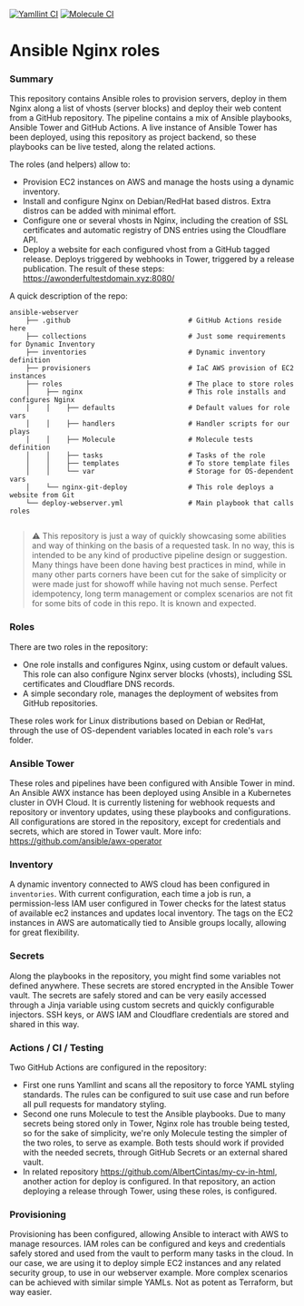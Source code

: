[![Yamllint CI](https://github.com/AlbertCintas/ansible-webserver/workflows/Yamllint%20CI/badge.svg)](https://github.com/AlbertCintas/ansible-webserver/actions/workflows/lint.yml)
[![Molecule CI](https://github.com/AlbertCintas/ansible-webserver/workflows/Molecule%20CI/badge.svg)](https://github.com/AlbertCintas/ansible-webserver/actions/workflows/molecule.yml)

# Ansible Nginx roles

### Summary
This repository contains Ansible roles to provision servers, deploy in them Nginx along a list of vhosts (server blocks) and deploy their web content from a GitHub repository.
The pipeline contains a mix of Ansible playbooks, Ansible Tower and GitHub Actions.
A live instance of Ansible Tower has been deployed, using this repository as project backend, so these playbooks can be live tested, along the related actions.

The roles (and helpers) allow to:
* Provision EC2 instances on AWS and manage the hosts using a dynamic inventory.
* Install and configure Nginx on Debian/RedHat based distros. Extra distros can be added with minimal effort.
* Configure one or several vhosts in Nginx, including the creation of SSL certificates and automatic registry of DNS entries using the Cloudflare API.
* Deploy a website for each configured vhost from a GitHub tagged release. Deploys triggered by webhooks in Tower, triggered by a release publication.
The result of these steps: https://awonderfultestdomain.xyz:8080/

A quick description of the repo:
````
ansible-webserver
    ├── .github                             # GitHub Actions reside here
    ├── collections                         # Just some requirements for Dynamic Inventory
    ├── inventories                         # Dynamic inventory definition
    ├── provisioners                        # IaC AWS provision of EC2 instances
    ├── roles                               # The place to store roles
    │    ├── nginx                          # This role installs and configures Nginx
    │    │    ├── defaults                  # Default values for role vars
    │    │    ├── handlers                  # Handler scripts for our plays
    │    │    ├── Molecule                  # Molecule tests definition
    │    │    ├── tasks                     # Tasks of the role
    │    │    ├── templates                 # To store template files
    │    │    └── var                       # Storage for OS-dependent vars
    │    └── nginx-git-deploy               # This role deploys a website from Git
    └── deploy-webserver.yml                # Main playbook that calls roles


````
> :warning: This repository is just a way of quickly showcasing some abilities and way of thinking on the basis of a requested task. In no way, this is intended to be any kind of productive pipeline design or suggestion. Many things have been done having best practices in mind, while in many other parts corners have been cut for the sake of simplicity or were made just for showoff while having not much sense. Perfect idempotency, long term management or complex scenarios are not fit for some bits of code in this repo. It is known and expected.

### Roles
There are two roles in the repository:
* One role installs and configures Nginx, using custom or default values. This role can also configure Nginx server blocks (vhosts), including SSL certificates and Cloudflare DNS records.
* A simple secondary role, manages the deployment of websites from GitHub repositories.

These roles work for Linux distributions based on Debian or RedHat, through the use of OS-dependent variables located in each role's `vars` folder.

### Ansible Tower
These roles and pipelines have been configured with Ansible Tower in mind. An Ansible AWX instance has been deployed using Ansible in a Kubernetes cluster in OVH Cloud. It is currently listening for webhook requests and repository or inventory updates, using these playbooks and configurations. All configurations are stored in the repository, except for credentials and secrets, which are stored in Tower vault. More info: https://github.com/ansible/awx-operator

### Inventory
A dynamic inventory connected to AWS cloud has been configured in `inventories`. With current configuration, each time a job is run, a permission-less IAM user configured in Tower checks for the latest status of available ec2 instances and updates local inventory. The tags on the EC2 instances in AWS are automatically tied to Ansible groups locally, allowing for great flexibility.

### Secrets
Along the playbooks in the repository, you might find some variables not defined anywhere. These secrets are stored encrypted in the Ansible Tower vault. The secrets are safely stored and can be very easily accessed through a Jinja variable using custom secrets and quickly configurable injectors. SSH keys, or AWS IAM and Cloudflare credentials are stored and shared in this way.

### Actions / CI / Testing
Two GitHub Actions are configured in the repository:
* First one runs Yamllint and scans all the repository to force YAML styling standards. The rules can be configured to suit use case and run before all pull requests for mandatory styling.
* Second one runs Molecule to test the Ansible playbooks. Due to many secrets being stored only in Tower, Nginx role has trouble being tested, so for the sake of simplicity, we're only Molecule testing the simpler of the two roles, to serve as example. Both tests should work if provided with the needed secrets, through GitHub Secrets or an external shared vault.
* In related repository https://github.com/AlbertCintas/my-cv-in-html, another action for deploy is configured. In that repository, an action deploying a release through Tower, using these roles, is configured.

### Provisioning
Provisioning has been configured, allowing Ansible to interact with AWS to manage resources. IAM roles can be configured and keys and credentials safely stored and used from the vault to perform many tasks in the cloud. In our case, we are using it to deploy simple EC2 instances and any related security group, to use in our webserver example. More complex scenarios can be achieved with similar simple YAMLs. Not as potent as Terraform, but way easier.

